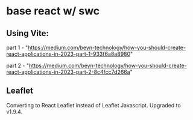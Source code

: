 # base react w/ swc
## Using Vite:

part 1 - "https://medium.com/beyn-technology/how-you-should-create-react-applications-in-2023-part-1-933f6a8a8980"

part 2 - "https://medium.com/beyn-technology/how-you-should-create-react-applications-in-2023-part-2-8c4fcc7d266a"

## Leaflet 
Converting to React Leaflet instead of Leaflet Javascript. Upgraded to v1.9.4.

